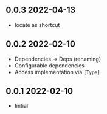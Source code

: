## 0.0.3 2022-04-13

* locate as shortcut

## 0.0.2 2022-02-10

* Dependencies -> Deps (renaming)
* Configurable dependencies
* Access implementation via `[Type]`

## 0.0.1 2022-02-10

* Initial